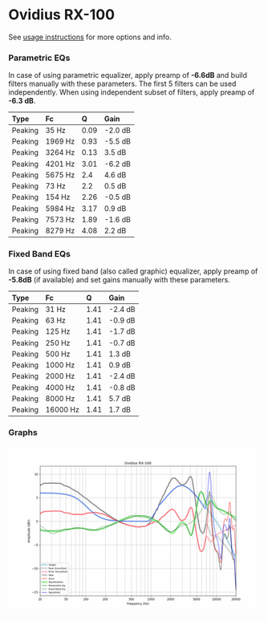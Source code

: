 # Ovidius RX-100
See [usage instructions](https://github.com/jaakkopasanen/AutoEq#usage) for more options and info.

### Parametric EQs
In case of using parametric equalizer, apply preamp of **-6.6dB** and build filters manually
with these parameters. The first 5 filters can be used independently.
When using independent subset of filters, apply preamp of **-6.3 dB**.

| Type    | Fc      |    Q | Gain    |
|:--------|:--------|:-----|:--------|
| Peaking | 35 Hz   | 0.09 | -2.0 dB |
| Peaking | 1969 Hz | 0.93 | -5.5 dB |
| Peaking | 3264 Hz | 0.13 | 3.5 dB  |
| Peaking | 4201 Hz | 3.01 | -6.2 dB |
| Peaking | 5675 Hz | 2.4  | 4.6 dB  |
| Peaking | 73 Hz   | 2.2  | 0.5 dB  |
| Peaking | 154 Hz  | 2.26 | -0.5 dB |
| Peaking | 5984 Hz | 3.17 | 0.9 dB  |
| Peaking | 7573 Hz | 1.89 | -1.6 dB |
| Peaking | 8279 Hz | 4.08 | 2.2 dB  |

### Fixed Band EQs
In case of using fixed band (also called graphic) equalizer, apply preamp of **-5.8dB**
(if available) and set gains manually with these parameters.

| Type    | Fc       |    Q | Gain    |
|:--------|:---------|:-----|:--------|
| Peaking | 31 Hz    | 1.41 | -2.4 dB |
| Peaking | 63 Hz    | 1.41 | -0.9 dB |
| Peaking | 125 Hz   | 1.41 | -1.7 dB |
| Peaking | 250 Hz   | 1.41 | -0.7 dB |
| Peaking | 500 Hz   | 1.41 | 1.3 dB  |
| Peaking | 1000 Hz  | 1.41 | 0.9 dB  |
| Peaking | 2000 Hz  | 1.41 | -2.4 dB |
| Peaking | 4000 Hz  | 1.41 | -0.8 dB |
| Peaking | 8000 Hz  | 1.41 | 5.7 dB  |
| Peaking | 16000 Hz | 1.41 | 1.7 dB  |

### Graphs
![](./Ovidius%20RX-100.png)